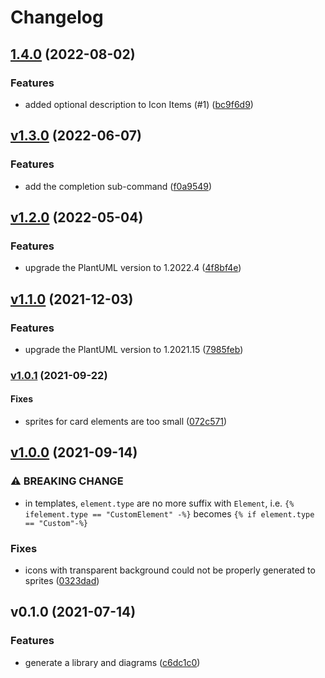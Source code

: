 # Changelog

## [1.4.0](https://github.com/tmorin/plantuml-generator/compare/v1.3.0...v1.4.0) (2022-08-02)

### Features

* added optional description to Icon Items (#1)
  ([bc9f6d9](https://github.com/tmorin/plantuml-generator/commit/bc9f6d9ebc425fa800fc75a40ec3aa23ec708ddf))

## [v1.3.0](https://github.com/tmorin/plantuml-generator/compare/v1.2.0...v1.3.0) (2022-06-07)

### Features

* add the completion sub-command
  ([f0a9549](https://github.com/tmorin/plantuml-generator/commit/f0a9549ac8b372fe5ac9a11657b44ef6b1cfa01a))

## [v1.2.0](https://github.com/tmorin/plantuml-generator/compare/v1.1.0...v1.2.0) (2022-05-04)

### Features

* upgrade the PlantUML version to 1.2022.4
  ([4f8bf4e](https://github.com/tmorin/plantuml-generator/commit/4f8bf4eeae1f374661d78608abcc85928fb5496e))

## [v1.1.0](https://github.com/tmorin/plantuml-generator/compare/v1.0.1...v1.1.0) (2021-12-03)

### Features

* upgrade the PlantUML version to 1.2021.15
  ([7985feb](https://github.com/tmorin/plantuml-generator/commit/7985feb90c963fa6d11dd6b688fecf9a10db97b8))

### [v1.0.1](https://github.com/tmorin/plantuml-generator/compare/v1.0.0...v1.0.1) (2021-09-22)

#### Fixes

* sprites for card elements are too small
  ([072c571](https://github.com/tmorin/plantuml-generator/commit/072c57155bd77443056bb523a5da32f37ec46b66))

## [v1.0.0](https://github.com/tmorin/plantuml-generator/compare/v0.1.0...v1.0.0) (2021-09-14)

### ⚠ BREAKING CHANGE

* in templates, `element.type` are no more suffix with `Element`, i.e. `{% ifelement.type == "CustomElement" -%}` becomes `{% if element.type == "Custom"-%}`

### Fixes

* icons with transparent background could not be properly generated to sprites
  ([0323dad](https://github.com/tmorin/plantuml-generator/commit/0323dadc7f7bee26a971abd355b32aada6398402))

## v0.1.0 (2021-07-14)

### Features

* generate a library and diagrams
  ([c6dc1c0](https://github.com/tmorin/plantuml-generator/commit/c6dc1c04192bd521036806b4f894c22420ff3bc9))
